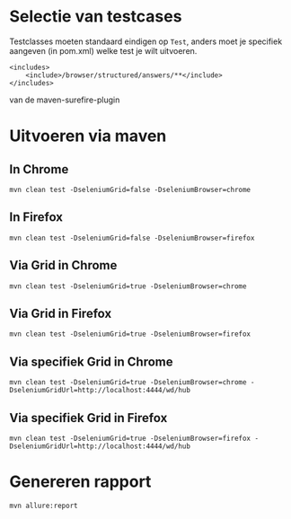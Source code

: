# Selectie van testcases

Testclasses moeten standaard eindigen op `Test`, anders moet je specifiek aangeven (in pom.xml) welke test je wilt uitvoeren. 
````
<includes>
    <include>/browser/structured/answers/**</include>
</includes>
````                  
van de maven-surefire-plugin

# Uitvoeren via maven
## In Chrome
`mvn clean test -DseleniumGrid=false -DseleniumBrowser=chrome`

## In Firefox
`mvn clean test -DseleniumGrid=false -DseleniumBrowser=firefox`

## Via Grid in Chrome
`mvn clean test -DseleniumGrid=true -DseleniumBrowser=chrome`

## Via Grid in Firefox
`mvn clean test -DseleniumGrid=true -DseleniumBrowser=firefox`

## Via specifiek Grid in Chrome
`mvn clean test -DseleniumGrid=true -DseleniumBrowser=chrome -DseleniumGridUrl=http://localhost:4444/wd/hub`

## Via specifiek Grid in Firefox
`mvn clean test -DseleniumGrid=true -DseleniumBrowser=firefox -DseleniumGridUrl=http://localhost:4444/wd/hub`


# Genereren rapport
`mvn allure:report`